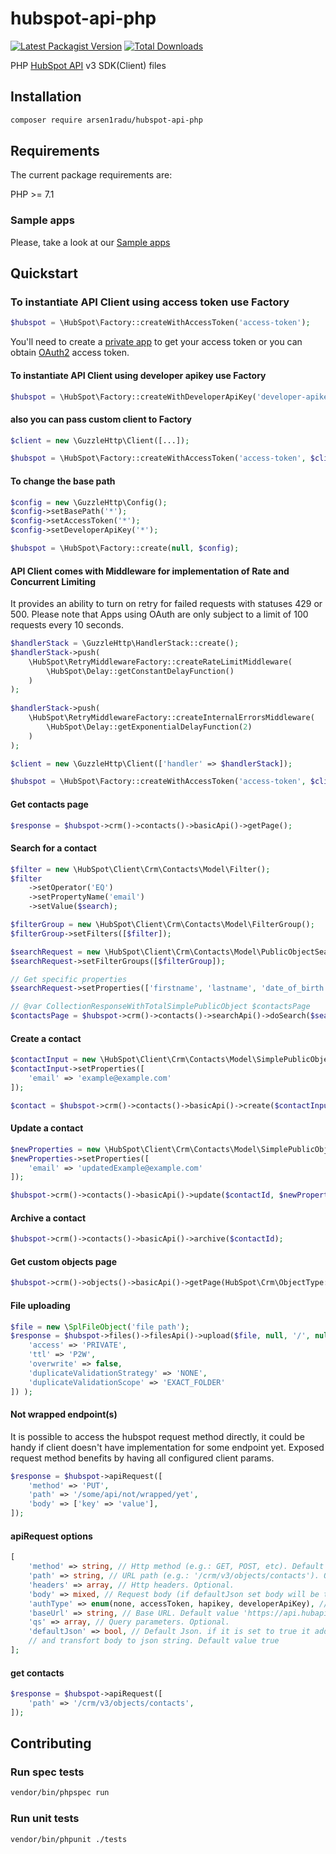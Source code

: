 # hubspot-api-php

[![Latest Packagist Version](https://img.shields.io/packagist/v/hubspot/api-client?logo=github&logoColor=white&style=flat-square)](https://packagist.org/packages/hubspot/api-client)
[![Total Downloads](https://img.shields.io/packagist/dt/hubspot/api-client.svg?logo=github&logoColor=white&style=flat-square)](https://packagist.org/packages/hubspot/api-client)

PHP [HubSpot API](https://developers.hubspot.com/docs/api/overview) v3 SDK(Client) files

## Installation

```bash
composer require arsen1radu/hubspot-api-php
```

## Requirements

The current package requirements are:

PHP >= 7.1

### Sample apps

Please, take a look at our [Sample apps](https://github.com/HubSpot/sample-apps-list)

## Quickstart

### To instantiate API Client using access token use Factory

```php
$hubspot = \HubSpot\Factory::createWithAccessToken('access-token');
```

You'll need to create a [private app](https://developers.hubspot.com/docs/api/private-apps) to get your access token or you can obtain [OAuth2](https://developers.hubspot.com/docs/api/working-with-oauth) access token.

#### To instantiate API Client using developer apikey use Factory

```php
$hubspot = \HubSpot\Factory::createWithDeveloperApiKey('developer-apikey');
```

#### also you can pass custom client to Factory

```php
$client = new \GuzzleHttp\Client([...]);

$hubspot = \HubSpot\Factory::createWithAccessToken('access-token', $client);
```

#### To change the base path

```php
$config = new \GuzzleHttp\Config();
$config->setBasePath('*');
$config->setAccessToken('*');
$config->setDeveloperApiKey('*');

$hubspot = \HubSpot\Factory::create(null, $config);
```

#### API Client comes with Middleware for implementation of Rate and Concurrent Limiting

It provides an ability to turn on retry for failed requests with statuses 429 or 500. Please note that Apps using OAuth are only subject to a limit of 100 requests every 10 seconds.

```php
$handlerStack = \GuzzleHttp\HandlerStack::create();
$handlerStack->push(
    \HubSpot\RetryMiddlewareFactory::createRateLimitMiddleware(
        \HubSpot\Delay::getConstantDelayFunction()
    )
);
        
$handlerStack->push(
    \HubSpot\RetryMiddlewareFactory::createInternalErrorsMiddleware(
        \HubSpot\Delay::getExponentialDelayFunction(2)
    )
);

$client = new \GuzzleHttp\Client(['handler' => $handlerStack]);

$hubspot = \HubSpot\Factory::createWithAccessToken('access-token', $client);
```

#### Get contacts page

```php
$response = $hubspot->crm()->contacts()->basicApi()->getPage();
```

#### Search for a contact

```php
$filter = new \HubSpot\Client\Crm\Contacts\Model\Filter();
$filter
    ->setOperator('EQ')
    ->setPropertyName('email')
    ->setValue($search);

$filterGroup = new \HubSpot\Client\Crm\Contacts\Model\FilterGroup();
$filterGroup->setFilters([$filter]);

$searchRequest = new \HubSpot\Client\Crm\Contacts\Model\PublicObjectSearchRequest();
$searchRequest->setFilterGroups([$filterGroup]);

// Get specific properties
$searchRequest->setProperties(['firstname', 'lastname', 'date_of_birth', 'email']);

// @var CollectionResponseWithTotalSimplePublicObject $contactsPage
$contactsPage = $hubspot->crm()->contacts()->searchApi()->doSearch($searchRequest);
```

#### Create a contact

```php
$contactInput = new \HubSpot\Client\Crm\Contacts\Model\SimplePublicObjectInput();
$contactInput->setProperties([
    'email' => 'example@example.com'
]);

$contact = $hubspot->crm()->contacts()->basicApi()->create($contactInput);
```

#### Update a contact

```php
$newProperties = new \HubSpot\Client\Crm\Contacts\Model\SimplePublicObjectInput();
$newProperties->setProperties([
    'email' => 'updatedExample@example.com'
]);

$hubspot->crm()->contacts()->basicApi()->update($contactId, $newProperties);
```

#### Archive a contact

```php
$hubspot->crm()->contacts()->basicApi()->archive($contactId);
```

#### Get custom objects page

```php
$hubspot->crm()->objects()->basicApi()->getPage(HubSpot\Crm\ObjectType::CONTACTS)
```

#### File uploading

```php
$file = new \SplFileObject('file path');
$response = $hubspot->files()->filesApi()->upload($file, null, '/', null, null, json_encode([
    'access' => 'PRIVATE',
    'ttl' => 'P2W',
    'overwrite' => false,
    'duplicateValidationStrategy' => 'NONE',
    'duplicateValidationScope' => 'EXACT_FOLDER'
]) );
```

#### Not wrapped endpoint(s)

It is possible to access the hubspot request method directly, it could be handy if client doesn't have implementation for some endpoint yet. Exposed request method benefits by having all configured client params.

```php
$response = $hubspot->apiRequest([
    'method' => 'PUT',
    'path' => '/some/api/not/wrapped/yet',
    'body' => ['key' => 'value'],
]);
```

#### apiRequest options

```php
[
    'method' => string, // Http method (e.g.: GET, POST, etc). Default value GET
    'path' => string, // URL path (e.g.: '/crm/v3/objects/contacts'). Optional
    'headers' => array, // Http headers. Optional.
    'body' => mixed, // Request body (if defaultJson set body will be transforted to json string).Optional.
    'authType' => enum(none, accessToken, hapikey, developerApiKey), // Auth type. if it isn't set it will use accessToken or hapikey. Default value is non empty auth type.
    'baseUrl' => string, // Base URL. Default value 'https://api.hubapi.com'.
    'qs' => array, // Query parameters. Optional.
    'defaultJson' => bool, // Default Json. if it is set to true it add to headers [ 'Content-Type' => 'application/json', 'Accept' => 'application/json, */*;q=0.8',]
    // and transfort body to json string. Default value true
];
```

#### get contacts

```php
$response = $hubspot->apiRequest([
    'path' => '/crm/v3/objects/contacts',
]);
```

## Contributing

### Run spec tests

```bash
vendor/bin/phpspec run
```

### Run unit tests

```bash
vendor/bin/phpunit ./tests
```
